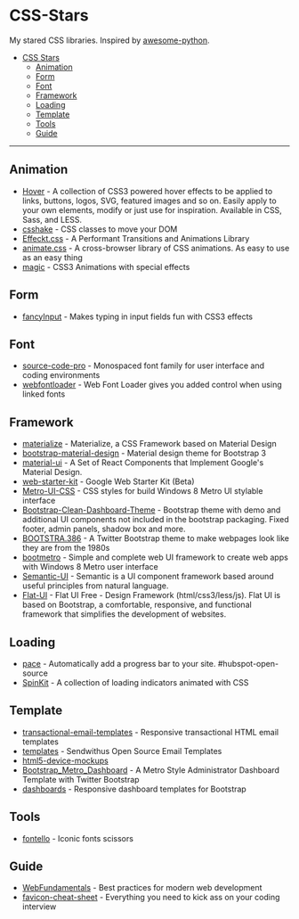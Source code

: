 # CSS-Stars


My stared CSS libraries. Inspired by [awesome-python](https://github.com/vinta/awesome-python).

- [CSS Stars](#css-stars)
    - [Animation](#animation)
    - [Form](#form)
    - [Font](#font)
    - [Framework](#framework)
    - [Loading](#loading)  
    - [Template](#template)
    - [Tools](#tools)
    - [Guide](#guide)

---

## Animation

* [Hover](https://github.com/IanLunn/Hover) - A collection of CSS3 powered hover effects to be applied to links, buttons, logos, SVG, featured images and so on. Easily apply to your own elements, modify or just use for inspiration. Available in CSS, Sass, and LESS.
* [csshake](http://elrumordelaluz.github.io/csshake/) - CSS classes to move your DOM
* [Effeckt.css](https://github.com/h5bp/Effeckt.css) - A Performant Transitions and Animations Library
* [animate.css](https://github.com/daneden/animate.css) - A cross-browser library of CSS animations. As easy to use as an easy thing
* [magic](https://github.com/miniMAC/magic) - CSS3 Animations with special effects

## Form
* [fancyInput](https://github.com/yairEO/fancyInput) - Makes typing in input fields fun with CSS3 effects

## Font
* [source-code-pro](https://github.com/adobe-fonts/source-code-pro) - Monospaced font family for user interface and coding environments 
* [webfontloader](https://github.com/typekit/webfontloader) - Web Font Loader gives you added control when using linked fonts

## Framework
* [materialize](https://github.com/Dogfalo/materialize) - Materialize, a CSS Framework based on Material Design
* [bootstrap-material-design](https://github.com/FezVrasta/bootstrap-material-design) - Material design theme for Bootstrap 3
* [material-ui](https://github.com/callemall/material-ui) - A Set of React Components that Implement Google's Material Design. 
* [web-starter-kit](https://github.com/google/web-starter-kit) - Google Web Starter Kit (Beta)
* [Metro-UI-CSS](https://github.com/olton/Metro-UI-CSS) - CSS styles for build Windows 8 Metro UI stylable interface
* [Bootstrap-Clean-Dashboard-Theme](https://github.com/keaplogik/Bootstrap-Clean-Dashboard-Theme) - Bootstrap theme with demo and additional UI components not included in the bootstrap packaging. Fixed footer, admin panels, shadow box and more.
* [BOOTSTRA.386](https://github.com/kristopolous/BOOTSTRA.386) - A Twitter Bootstrap theme to make webpages look like they are from the 1980s
* [bootmetro](https://github.com/aozora/bootmetro) - Simple and complete web UI framework to create web apps with Windows 8 Metro user interface
* [Semantic-UI](https://github.com/Semantic-Org/Semantic-UI) - Semantic is a UI component framework based around useful principles from natural language.
* [Flat-UI](https://github.com/designmodo/Flat-UI) - Flat UI Free - Design Framework (html/css3/less/js). Flat UI is based on Bootstrap, a comfortable, responsive, and functional framework that simplifies the development of websites. 

## Loading
* [pace](https://github.com/HubSpot/pace) - Automatically add a progress bar to your site. #hubspot-open-source
* [SpinKit](https://github.com/tobiasahlin/SpinKit) - A collection of loading indicators animated with CSS 

## Template
* [transactional-email-templates](https://github.com/mailgun/transactional-email-templates) - Responsive transactional HTML email templates
* [templates](https://github.com/sendwithus/templates) - Sendwithus Open Source Email Templates
* [html5-device-mockups](https://github.com/pixelsign/html5-device-mockups)
* [Bootstrap_Metro_Dashboard](https://github.com/jiji262/Bootstrap_Metro_Dashboard) - A Metro Style Administrator Dashboard Template with Twitter Bootstrap
* [dashboards](https://github.com/keen/dashboards) - Responsive dashboard templates for Bootstrap 

## Tools
* [fontello](https://github.com/fontello/fontello) - Iconic fonts scissors

## Guide
* [WebFundamentals](https://github.com/google/WebFundamentals) - Best practices for modern web development 
* [favicon-cheat-sheet](https://github.com/audreyr/favicon-cheat-sheet) - Everything you need to kick ass on your coding interview
